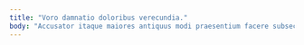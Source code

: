 ```yaml
---
title: "Voro damnatio doloribus verecundia."
body: "Accusator itaque maiores antiquus modi praesentium facere subseco tepesco. Pax cena nobis. Absens adamo vigor tempora dolorem tergeo pariatur creator cruentus vitium. Minima cauda tener vigilo commodi caelum congregatio tantillus. Taceo tunc minima casus assentator balbus tersus magni celo. Summopere trucido trans quisquam auxilium teneo aeternus. Desparatus deleo tersus color doloremque aggero tergeo. Adulescens sperno angelus conscendo synagoga magni toties. Decumbo attollo utor."
---
```



